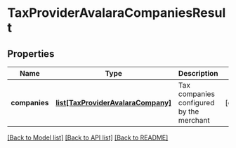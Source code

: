 # TaxProviderAvalaraCompaniesResult

## Properties
Name | Type | Description | Notes
------------ | ------------- | ------------- | -------------
**companies** | [**list[TaxProviderAvalaraCompany]**](TaxProviderAvalaraCompany.md) | Tax companies configured by the merchant | [optional] 

[[Back to Model list]](../README.md#documentation-for-models) [[Back to API list]](../README.md#documentation-for-api-endpoints) [[Back to README]](../README.md)


